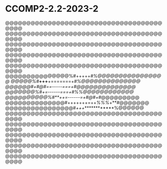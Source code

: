 # CCOMP2-2.2-2023-2
@@@@@@@@@@@@@@@@@@@@@@@@@@@@@@@@@@@@@@@@@
@@@@@@@@@@@@@@@@@@@@@@@@@@@@@@@@@@@@@@@@@
@@@@@@@@@@@@@@@@@@@@@@@@@@@@@@@@@@@@@@@@@
@@@@@@@@@@@@@@@@@@@@@@@@@@@@@@@@@@@@@@@@@
@@@@@@@@@@@@@@@@@@@@@@@@@@@@@@@@@@@@@@@@@
@@@@@@@@@@@@@@@%#+++++*#%@@@@@@@@@@@@@@@@
@@@@@%#***+++**+=======+*#%@@@@@@@@@@@@@@
@@@@@@#***+#@#==-----===+*#@@@@@@@@@@@@@@
@@@@@@@%#****+=------===+*#%%@@@@@@@@@@@@
@@@@@@@@@@%#**++=------=+*#@#+*#@@@@@@@@@
@@@@@@@@@@@@@@#+++++++=++*%%%*+**#@@@@@@@
@@@@@@@@@@@@@@@@#*+++*************%@@@@@@
@@@@@@@@@@@@@@@@@@@@@@@@@@@@@@@@@@@@@@@@@
@@@@@@@@@@@@@@@@@@@@@@@@@@@@@@@@@@@@@@@@@
@@@@@@@@@@@@@@@@@@@@@@@@@@@@@@@@@@@@@@@@@
@@@@@@@@@@@@@@@@@@@@@@@@@@@@@@@@@@@@@@@@@
@@@@@@@@@@@@@@@@@@@@@@@@@@@@@@@@@@@@@@@@@
